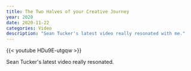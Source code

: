 ```yaml
---
title: The Two Halves of your Creative Journey
year: 2020
date: 2020-11-22
categories: Video
description: "Sean Tucker's latest video really resonated with me."
---
```


{{< youtube HDu9E-utgqw >}}

Sean Tucker's latest video really resonated.
